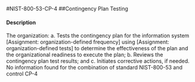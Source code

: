 #NIST-800-53-CP-4
##Contingency Plan Testing
#### Description
The organization:
  a.  Tests the contingency plan for the information system [Assignment: organization-defined frequency] using [Assignment: organization-defined tests] to determine the effectiveness of the plan and the organizational readiness to execute the plan;
  b.  Reviews the contingency plan test results; and
  c.  Initiates corrective actions, if needed.
No information found for the combination of standard NIST-800-53 and control CP-4

